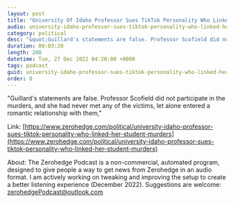 ```yaml
---
layout: post
title: "University Of Idaho Professor Sues TikTok Personality Who Linked Her To Student Murders"
audio: university-idaho-professor-sues-tiktok-personality-who-linked-her-student-murders-0
category: political
desc: "&quot;Guillard's statements are false. Professor Scofield did not participate in the murders, and she had never met any of the victims, let alone entered a romantic relationship with them,&quot;"
duration: 00:03:28
length: 208
datetime: Tue, 27 Dec 2022 04:20:00 +0000
tags: podcast
guid: university-idaho-professor-sues-tiktok-personality-who-linked-her-student-murders-0
order: 0
---
```

&quot;Guillard's statements are false. Professor Scofield did not participate in the murders, and she had never met any of the victims, let alone entered a romantic relationship with them,&quot;

Link: [https://www.zerohedge.com/political/university-idaho-professor-sues-tiktok-personality-who-linked-her-student-murders](https://www.zerohedge.com/political/university-idaho-professor-sues-tiktok-personality-who-linked-her-student-murders)

About: The Zerohedge Podcast is a non-commercial, automated program, designed to give people a way to get news from Zerohedge in an audio format.  I am actively working on tweaking and improving the setup to create a better listening experience (December 2022).  Suggestions are welcome: [zerohedgePodcast@outlook.com](mailto:zerohedgePodcast@outlook.com)